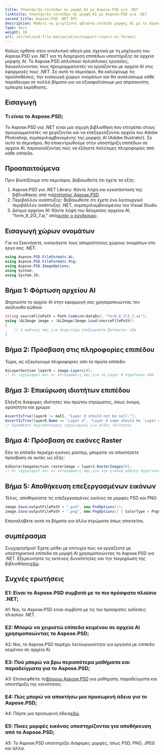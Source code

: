 ```yaml
---
title: Υποστήριξη επιπέδων σε μορφή AI με Aspose.PSD για .NET
linktitle: Υποστήριξη επιπέδων σε μορφή AI με Aspose.PSD για .NET
second_title: Aspose.PSD .NET API
description: Μάθετε να χειρίζεστε αβίαστα επίπεδα μορφής AI με το Aspose.PSD για .NET. Ακολουθήστε τον οδηγό βήμα προς βήμα για απρόσκοπτη ενσωμάτωση και χειρισμό.
type: docs
weight: 10
url: /el/net/psd-file-manipulation/support-layers-ai-format/
---
```

Καλώς ήρθατε στον αναλυτικό οδηγό μας σχετικά με τη μόχλευση του Aspose.PSD για .NET για τη διαχείριση επιπέδων υποστήριξης σε αρχεία μορφής AI. Το Aspose.PSD απλοποιεί πολύπλοκες εργασίες, διευκολύνοντας τους προγραμματιστές να εργάζονται με αρχεία AI στις εφαρμογές τους .NET. Σε αυτό το σεμινάριο, θα καλύψουμε τις προϋποθέσεις, την εισαγωγή χώρων ονομάτων και θα αναλύσουμε κάθε παράδειγμα σε πολλά βήματα για να εξασφαλίσουμε μια απρόσκοπτη εμπειρία εκμάθησης.
## Εισαγωγή
### Τι είναι το Aspose.PSD;
Το Aspose.PSD για .NET είναι μια ισχυρή βιβλιοθήκη που επιτρέπει στους προγραμματιστές να χειρίζονται και να επεξεργάζονται αρχεία του Adobe Photoshop, συμπεριλαμβανομένης της μορφής AI (Adobe Illustrator). Σε αυτό το σεμινάριο, θα επικεντρωθούμε στην υποστήριξη επιπέδων σε αρχεία AI, παρουσιάζοντας πώς να εξάγετε πολύτιμες πληροφορίες από κάθε επίπεδο.
## Προαπαιτούμενα
Πριν βουτήξουμε στο σεμινάριο, βεβαιωθείτε ότι έχετε τα εξής:
1.  Aspose.PSD για .NET Library: Κάντε λήψη και εγκατάσταση της βιβλιοθήκης από το[Ιστότοπος Aspose.PSD](https://releases.aspose.com/psd/net/).
2. Περιβάλλον ανάπτυξης: Βεβαιωθείτε ότι έχετε ένα λειτουργικό περιβάλλον ανάπτυξης .NET, συμπεριλαμβανομένου του Visual Studio.
3. Δείγμα αρχείου AI: Κάντε λήψη του δείγματος αρχείου AI, "form_8_2l3_7.ai," από[αυτός ο σύνδεσμος](Your-Download-Link).
## Εισαγωγή χώρων ονομάτων
Για να ξεκινήσετε, εισαγάγετε τους απαραίτητους χώρους ονομάτων στο έργο σας .NET:
```csharp
using Aspose.PSD.FileFormats.Ai;
using Aspose.PSD.FileFormats.Png;
using Aspose.PSD.ImageOptions;
using System;
using System.IO;
```
## Βήμα 1: Φόρτωση αρχείου AI
Φορτώστε το αρχείο AI στην εφαρμογή σας χρησιμοποιώντας τον ακόλουθο κώδικα:
```csharp
string sourceFilePath = Path.Combine(dataDir, "form_8_2l3_7.ai");
using (AiImage image = (AiImage)Image.Load(sourceFilePath))
{
    // Ο κωδικός σας για περαιτέρω επεξεργασία βρίσκεται εδώ
}
```
## Βήμα 2: Πρόσβαση στις πληροφορίες επιπέδου
Τώρα, ας εξαγάγουμε πληροφορίες από το πρώτο επίπεδο:
```csharp
AiLayerSection layer0 = image.Layers[0];
// Οι ισχυρισμοί και οι επικυρώσεις σας για το Layer 0 πηγαίνουν εδώ
```
## Βήμα 3: Επικύρωση ιδιοτήτων επιπέδου
Ελέγξτε διάφορες ιδιότητες του πρώτου στρώματος, όπως όνομα, ορατότητα και χρώμα:
```csharp
AssertIsTrue(layer0 != null, "Layer 0 should not be null.");
AssertIsTrue(layer0.Name == "Layer 4", "Layer 0 name should be `Layer 4`");
// Προσθέστε περισσότερους ισχυρισμούς για άλλες ιδιότητες
```
## Βήμα 4: Πρόσβαση σε εικόνες Raster
Εάν το επίπεδο περιέχει εικόνες ράστερ, μπορείτε να αποκτήσετε πρόσβαση σε αυτές ως εξής:
```csharp
AiRasterImageSection rasterImage = layer1.RasterImages[0];
// Οι ισχυρισμοί και οι επικυρώσεις σας για την εικόνα ράστερ πηγαίνουν εδώ
```
## Βήμα 5: Αποθήκευση επεξεργασμένων εικόνων
Τέλος, αποθηκεύστε τις επεξεργασμένες εικόνες σε μορφές PSD και PNG:
```csharp
image.Save(outputFilePath + ".psd", new PsdOptions());
image.Save(outputFilePath + ".png", new PngOptions() { ColorType = PngColorType.TruecolorWithAlpha });
```
Επαναλάβετε αυτά τα βήματα για άλλα στρώματα όπως απαιτείται.
## συμπέρασμα

Συγχαρητήρια! Έχετε μάθει με επιτυχία πώς να εργάζεστε με υποστηρικτικά επίπεδα σε μορφή AI χρησιμοποιώντας το Aspose.PSD για .NET. Εξερευνήστε τις εκτενείς δυνατότητες και την τεκμηρίωση της βιβλιοθήκης[εδώ](https://reference.aspose.com/psd/net/).

## Συχνές ερωτήσεις

### Ε1: Είναι το Aspose.PSD συμβατό με το πιο πρόσφατο πλαίσιο .NET;

A1: Ναι, το Aspose.PSD είναι συμβατό με τις πιο πρόσφατες εκδόσεις πλαισίου .NET.

### Ε2: Μπορώ να χειριστώ επίπεδα κειμένου σε αρχεία AI χρησιμοποιώντας το Aspose.PSD;

A2: Ναι, το Aspose.PSD παρέχει λειτουργικότητα για εργασία με επίπεδα κειμένου σε αρχεία AI.

### Ε3: Πού μπορώ να βρω περισσότερα μαθήματα και παραδείγματα για το Aspose.PSD;

 A3: Επισκεφθείτε το[Φόρουμ Aspose.PSD](https://forum.aspose.com/c/psd/34) για μαθήματα, παραδείγματα και υποστήριξη της κοινότητας.

### Ε4: Πώς μπορώ να αποκτήσω μια προσωρινή άδεια για το Aspose.PSD;

 A4: Πάρτε μια προσωρινή άδεια[εδώ](https://purchase.aspose.com/temporary-license/).

### Ε5: Ποιες μορφές εικόνας υποστηρίζονται για αποθήκευση από το Aspose.PSD;

A5: Το Aspose.PSD υποστηρίζει διάφορες μορφές, όπως PSD, PNG, JPEG και άλλα.